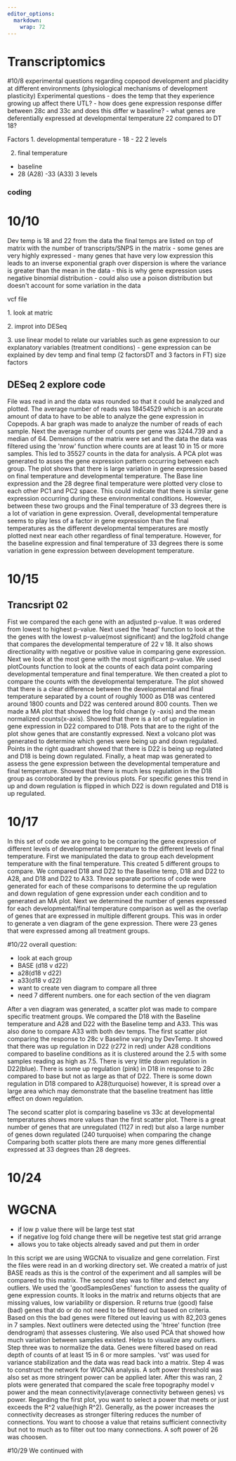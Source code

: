 ```yaml
---
editor_options: 
  markdown: 
    wrap: 72
---
```


# Transcriptomics

#10/8 experimental questions regarding copepod development and placidity
at different environments (physiological mechanisms of development
plasticity) Experimental questions - does the temp that they experience
growing up affect there UTL? - how does gene expression response differ
between 28c and 33c and does this differ w baseline? - what genes are
deferentially expressed at developmental temperature 22 compared to DT
18?

Factors 1. developmental temperature - 18 - 22 2 levels

2.  final temperature

-   baseline
-   28 (A28) -33 (A33) 3 levels

### coding

# 10/10

Dev temp is 18 and 22 from the data the final temps are listed on top of
matrix with the number of transcripts/SNPS in the matrix - some genes
are very highly expressed - many genes that have very low expression
this leads to an inverse exponential graph over dispersion is where the
variance is greater than the mean in the data - this is why gene
expression uses negative binomial distribution - could also use a poison
distribution but doesn't account for some variation in the data

vcf file

1\. look at matric

2\. improt into DESeq

3\. use linear model to relate our variables such as gene expression to
our explanatory variables (treatment conditions) - gene expression can
be explained by dev temp and final temp (2 factorsDT and 3 factors in
FT) size factors

## DESeq 2 explore code

File was read in and the data was rounded so that it could be analyzed
and plotted. The average number of reads was 18454529 which is an
accurate amount of data to have to be able to analyze the gene
expression in Copepods. A bar graph was made to analyze the number of
reads of each sample. Next the average number of counts per gene was
3244.739 and a median of 64. Demensions of the matrix were set and the
data the data was filtered using the 'nrow' function where counts are at
least 10 in 15 or more samples. This led to 35527 counts in the data for
analysis. A PCA plot was generated to asses the gene expression pattern
occurring between each group. The plot shows that there is large
variation in gene expression based on final temperature and
developmental temperature. The Base line expression and the 28 degree
final temperature were plotted very close to each other PC1 and PC2
space. This could indicate that there is similar gene expression
occurring during these environmental conditions. However, between these
two groups and the Final temperature of 33 degrees there is a lot of
variation in gene expression. Overall, developmental temperature seems
to play less of a factor in gene expression than the final temperatures
as the different developmental temperatures are mostly plotted next near
each other regardless of final temperature. However, for the baseline
expression and final temperature of 33 degrees there is some variation
in gene expression between development temperature.

# 10/15
## Trancsript 02

Fist we compared the each gene with an adjusted p-value. It was ordered from lowest to highest p-value. Next used the 'head' function to look at the the genes with the lowest p-value(most significant) and the log2fold change that compares the developmental temperature of 22 v 18. It also shows directionality with negative or positive value in comparing gene expression. Next we look at the most gene with the most significant p-value. We used plotCounts function to look at the counts of each data point comparing developmental temperature and final temperature. We then created a plot to compare the counts with the developmental temperature. The plot showed that there is a clear difference between the developmental and final temperature separated by a count of roughly 1000 as D18 was centered around 1800 counts and D22 was centered around 800 counts. Then we made a MA plot that showed the log fold change (y -axis) and the mean normalized counts(x-axis). Showed that there is a lot of up regulation in gene expression in D22 compared to D18. Pots that are to the right of the plot show genes that are constantly expressed. Next a volcano plot was generated to determine which genes were being up and down regulated. Points in the right quadrant showed that there is D22 is being up regulated and D18 is being down regulated. Finally, a heat map was generated to assess the gene expression between the developmental temperature and final temperature. Showed that there is much less regulation in the D18 group as corroborated by the previous plots. For specific genes this trend in up and down regulation is flipped in which D22 is down regulated and D18 is up regulated. 


# 10/17 
In this set of code we are going to be comparing the gene expression of different levels of developmental temperature to the different levels of final temperature. First we manipulated the data to group each development temperature with the final temperature. This created 5 different groups to compare. We compared D18 and D22 to the Baseline temp, D18 and D22 to A28, and D18 and D22 to A33. Three separate portions of code were generated for each of these comparisons to determine the up regulation and down regulation of gene expression under each condition and to generated an MA plot. 
Next we determined the number of genes expressed for each developmental/final temperature comparison as well as the overlap of genes that are expressed in multiple different groups. This was in order to generate a ven diagram of the gene expression. There were 23 genes that were expressed among all treatment groups. 

#10/22
overall question: 
- look at each group 
- BASE (d18 v d22)
- a28(d18 v d22)
- a33(d18 v d22)
- want to create ven diagram to compare all three 
- need 7 different numbers. one for each section of the ven diagram 


After a ven diagram was generated, a scatter plot was made to compare specific treatment groups. We compared the D18 with the Baseline temperature and A28 and D22 with the Baseline temp and A33. This was also done to compare A33 with both dev temps. The first scatter plot comparing the response to 28c v Baseline varying by DevTemp. It showed that there was up regulation in D22 (r272 in red) under A28 conditions compared to baseline conditions as it is clustered around the 2.5 with some samples reading as high as 7.5. There is very little down regulation in D22(blue). There is some up regulation (pink) in D18 in response to 28c compared to base but not as large as that of D22. There is some down regulation in D18 compared to A28(turquoise) however, it is spread over a large area which may demonstrate that the baseline treatment has little effect on down regulation. 

The second scatter plot is comparing baseline vs 33c at developmental temperatures shows more values than the first scatter plot. There is a great number of genes that are unregulated (1127 in red) but also a large number of genes down regulated (240 turquoise) when comparing the change
Comparing both scatter plots there are many more genes differential expressed at 33 degrees than 28 degrees. 


# 10/24 
# WGCNA 
- if low p value there will be large test stat 
- if negative log fold change there will be negetive test stat 
grid arrange 
 - allows you to take objects already saved and put them in order 

In this script we are using WGCNA to visualize and gene correlation. First the files were read in an d working directory set. We created a matrix of just BASE reads as this is the control of the experiment and all samples will be compared to this matrix. The second step was to filter and detect any outliers. We used the 'goodSamplesGenes' function to assess the quality of gene expression counts. It looks in the matrix and returns objects that are missing values, low variability or dispersion. R returns true (good) false (bad) genes that do or do not need to be filtered out based on criteria. Based on this the bad genes were filtered out leaving us with 82,203 genes in 7 samples. Next outliners were detected using the 'htree' function (tree dendrogram) that assesses clustering. We also used PCA that showed how much variation between samples existed. Helps to visualize any outliers. Step three was to normalize the data. Genes were filtered based on read depth of counts of at least 15 in 6 or more samples. 'vst' was used for variance stabilization and the data was read back into a matrix. Step 4 was to construct the network for WGCNA analysis. A soft power threshold was also set as more stringent power can be applied later. After this was ran, 2 plots were generated that compared the scale free topography model v power and the mean connectivity(average connectivity between genes) vs power. Regarding the first plot, you want to select a power that meets or just exceeds the R^2 value(high R^2). Generally, as the power increases the connectivity decreases as stronger filtering reduces the number of connections. You want to choose a value that retains sufficient connectivity but not to much as to filter out too many connections. A soft power of 26 was choosen. 

 
#10/29
We continued with 






